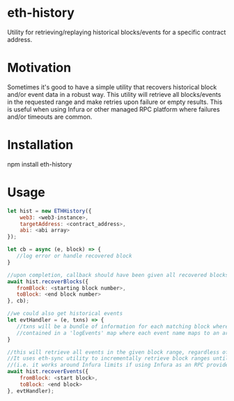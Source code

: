 # eth-history
Utility for retrieving/replaying historical blocks/events for a specific contract address.

# Motivation
Sometimes it's good to have a simple utility that recovers historical block and/or event data in a robust way. This utility will retrieve all blocks/events in the requested range and make retries upon failure or empty results. This is useful when using Infura or other managed RPC platform where failures and/or timeouts are common.

# Installation
npm install eth-history

# Usage
```javascript
let hist = new ETHHistory({
    web3: <web3-instance>,
    targetAddress: <contract_address>,
    abi: <abi array>
});

let cb = async (e, block) => {
   //log error or handle recovered block
}

//upon completion, callback should have been given all recovered blocks
await hist.recoverBlocks({
   fromBlock: <starting block number>,
   toBlock: <end block number>
}, cb);

//we could also get historical events
let evtHandler = (e, txns) => {
   //txns will be a bundle of information for each matching block where events were found. The txns will be 
   //contained in a 'logEvents' map where each event name maps to an array of event metadata.
}

//this will retrieve all events in the given block range, regardless of how many events are available. 
//It uses eth-sync utility to incrementally retrieve block ranges until all events retrieved 
//(i.e. it works around Infura limits if using Infura as an RPC provider).
await hist.recoverEvents({
    fromBlock: <start block>,
    toBlock: <end block>
}, evtHandler);
```
